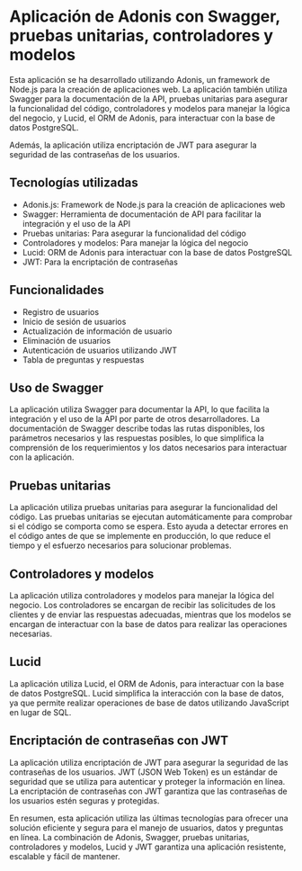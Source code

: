 # Aplicación de Adonis con Swagger, pruebas unitarias, controladores y modelos

Esta aplicación se ha desarrollado utilizando Adonis, un framework de Node.js para la creación de aplicaciones web. La aplicación también utiliza Swagger para la documentación de la API, pruebas unitarias para asegurar la funcionalidad del código, controladores y modelos para manejar la lógica del negocio, y Lucid, el ORM de Adonis, para interactuar con la base de datos PostgreSQL.

Además, la aplicación utiliza encriptación de JWT para asegurar la seguridad de las contraseñas de los usuarios.

## Tecnologías utilizadas

- Adonis.js: Framework de Node.js para la creación de aplicaciones web
- Swagger: Herramienta de documentación de API para facilitar la integración y el uso de la API
- Pruebas unitarias: Para asegurar la funcionalidad del código
- Controladores y modelos: Para manejar la lógica del negocio
- Lucid: ORM de Adonis para interactuar con la base de datos PostgreSQL
- JWT: Para la encriptación de contraseñas

## Funcionalidades

- Registro de usuarios
- Inicio de sesión de usuarios
- Actualización de información de usuario
- Eliminación de usuarios
- Autenticación de usuarios utilizando JWT
- Tabla de preguntas y respuestas

## Uso de Swagger

La aplicación utiliza Swagger para documentar la API, lo que facilita la integración y el uso de la API por parte de otros desarrolladores. La documentación de Swagger describe todas las rutas disponibles, los parámetros necesarios y las respuestas posibles, lo que simplifica la comprensión de los requerimientos y los datos necesarios para interactuar con la aplicación.

## Pruebas unitarias

La aplicación utiliza pruebas unitarias para asegurar la funcionalidad del código. Las pruebas unitarias se ejecutan automáticamente para comprobar si el código se comporta como se espera. Esto ayuda a detectar errores en el código antes de que se implemente en producción, lo que reduce el tiempo y el esfuerzo necesarios para solucionar problemas.

## Controladores y modelos

La aplicación utiliza controladores y modelos para manejar la lógica del negocio. Los controladores se encargan de recibir las solicitudes de los clientes y de enviar las respuestas adecuadas, mientras que los modelos se encargan de interactuar con la base de datos para realizar las operaciones necesarias.

## Lucid

La aplicación utiliza Lucid, el ORM de Adonis, para interactuar con la base de datos PostgreSQL. Lucid simplifica la interacción con la base de datos, ya que permite realizar operaciones de base de datos utilizando JavaScript en lugar de SQL.

## Encriptación de contraseñas con JWT

La aplicación utiliza encriptación de JWT para asegurar la seguridad de las contraseñas de los usuarios. JWT (JSON Web Token) es un estándar de seguridad que se utiliza para autenticar y proteger la información en línea. La encriptación de contraseñas con JWT garantiza que las contraseñas de los usuarios estén seguras y protegidas.

En resumen, esta aplicación utiliza las últimas tecnologías para ofrecer una solución eficiente y segura para el manejo de usuarios, datos y preguntas en línea. La combinación de Adonis, Swagger, pruebas unitarias, controladores y modelos, Lucid y JWT garantiza una aplicación resistente, escalable y fácil de mantener.
